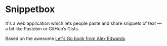 # Snippetbox

It's a web application which lets people paste and share snippets of text — a bit like Pastebin or GitHub’s Gists.  

Based on the awesome [Let's Go book from Alex Edwards](https://lets-go.alexedwards.net)
